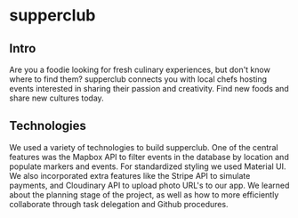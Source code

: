 # supperclub

## Intro
 Are you a foodie looking for fresh culinary experiences, but don't know where to find them? supperclub connects you with local chefs hosting events interested in sharing their passion and creativity. Find new foods and share new cultures today.

## Technologies
We used a variety of technologies to build supperclub. One of the central features was the Mapbox API to filter events in the database by location and populate markers and events. For standardized styling we used Material UI. We also incorporated extra features like the Stripe API to simulate payments, and Cloudinary API to upload photo URL's to our app. We learned about the planning stage of the project, as well as how to more efficiently collaborate through task delegation and Github procedures.
